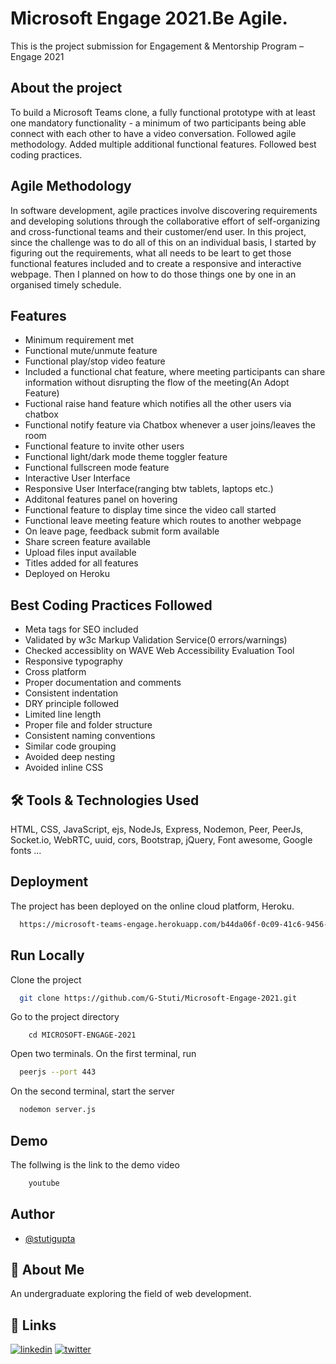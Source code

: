 # Microsoft Engage 2021.Be Agile.
This is the project submission for Engagement &amp; Mentorship Program – Engage 2021

## About the project
To build a Microsoft Teams clone, a fully functional prototype with at least one mandatory functionality - a minimum of two participants being able connect with each other to have a video conversation. 
Followed agile methodology. Added multiple additional functional features. Followed best coding practices.

## Agile Methodology
In software development, agile practices involve discovering requirements and developing solutions through the collaborative effort of self-organizing and cross-functional teams and their customer/end user.
In this project, since the challenge was to do all of this on an individual basis, I started by figuring out the requirements, what all needs to be leart to get those functional features included and to create a responsive and interactive webpage. Then I planned on how to do those things one by one in an organised timely schedule.

## Features
- Minimum requirement met
- Functional mute/unmute feature
- Functional play/stop video feature
- Included a functional chat feature, where meeting participants can share information without disrupting the flow of the meeting(An Adopt Feature)
- Fuctional raise hand feature which notifies all the other users via chatbox
- Functional notify feature via Chatbox whenever a user joins/leaves the room 
- Functional feature to invite other users
- Functional light/dark mode theme toggler feature
- Functional fullscreen mode feature
- Interactive User Interface 
- Responsive User Interface(ranging btw tablets, laptops etc.)
- Additonal features panel on hovering
- Functional feature to display time since the video call started
- Functional leave meeting feature which routes to another webpage 
- On leave page, feedback submit form available
- Share screen feature available
- Upload files input available
- Titles added for all features 
- Deployed on Heroku

## Best Coding Practices Followed 
- Meta tags for SEO included
- Validated by w3c Markup Validation Service(0 errors/warnings)
- Checked accessiblity on WAVE Web Accessibility Evaluation Tool
- Responsive typography
- Cross platform
- Proper documentation and comments 
- Consistent indentation
- DRY principle followed
- Limited line length
- Proper file and folder structure
- Consistent naming conventions
- Similar code grouping
- Avoided deep nesting
- Avoided inline CSS
  
## 🛠 Tools & Technologies Used 
HTML, CSS, JavaScript, ejs, NodeJs, Express, Nodemon, Peer, PeerJs, Socket.io, WebRTC, uuid, cors, Bootstrap, jQuery, Font awesome, Google fonts ...

## Deployment
The project has been deployed on the online cloud platform, Heroku.
```bash
  https://microsoft-teams-engage.herokuapp.com/b44da06f-0c09-41c6-9456-2234a65d8ebf
```
## Run Locally
Clone the project
```bash
  git clone https://github.com/G-Stuti/Microsoft-Engage-2021.git
```
Go to the project directory
```
    cd MICROSOFT-ENGAGE-2021
```
Open two terminals. On the first terminal, run
```bash
  peerjs --port 443
```
On the second terminal, start the server
```bash
  nodemon server.js
```

## Demo
The follwing is the link to the demo video
```bash 
    youtube
```
## Author
- [@stutigupta](https://github.com/G-Stuti)

## 🚀 About Me
An undergraduate exploring the field of web development.
 
## 🔗 Links
[![linkedin](https://img.shields.io/badge/linkedin-0A66C2?style=for-the-badge&logo=linkedin&logoColor=white)](https://www.linkedin.com/in/stuti-gupta-1564b01ab/)
[![twitter](https://img.shields.io/badge/twitter-1DA1F2?style=for-the-badge&logo=twitter&logoColor=white)](https://twitter.com/Stuti55083095)

  
